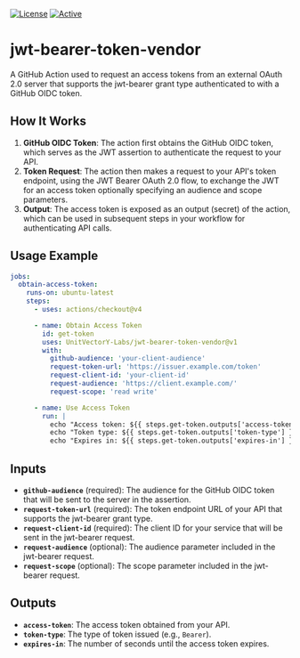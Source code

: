[![License](https://img.shields.io/badge/license-MIT-blue)](https://opensource.org/licenses/MIT) [![Active](https://img.shields.io/badge/Status-Active-green)](https://guide.unitvectorylabs.com/bestpractices/status/#active)

# jwt-bearer-token-vendor

A GitHub Action used to request an access tokens from an external OAuth 2.0 server that supports the jwt-bearer grant type authenticated to with a GitHub OIDC token.

## How It Works

1. **GitHub OIDC Token**: The action first obtains the GitHub OIDC token, which serves as the JWT assertion to authenticate the request to your API.
2. **Token Request**: The action then makes a request to your API's token endpoint, using the JWT Bearer OAuth 2.0 flow, to exchange the JWT for an access token optionally specifying an audience and scope parameters.
3. **Output**: The access token is exposed as an output (secret) of the action, which can be used in subsequent steps in your workflow for authenticating API calls.

## Usage Example

```yaml
jobs:
  obtain-access-token:
    runs-on: ubuntu-latest
    steps:
      - uses: actions/checkout@v4

      - name: Obtain Access Token
        id: get-token
        uses: UnitVectorY-Labs/jwt-bearer-token-vendor@v1
        with:
          github-audience: 'your-client-audience'
          request-token-url: 'https://issuer.example.com/token'
          request-client-id: 'your-client-id'
          request-audience: 'https://client.example.com/'
          request-scope: 'read write'

      - name: Use Access Token
        run: |
          echo "Access token: ${{ steps.get-token.outputs['access-token'] }}"
          echo "Token type: ${{ steps.get-token.outputs['token-type'] }}"
          echo "Expires in: ${{ steps.get-token.outputs['expires-in'] }}"
```

## Inputs

- **`github-audience`** (required): The audience for the GitHub OIDC token that will be sent to the server in the assertion.
- **`request-token-url`** (required): The token endpoint URL of your API that supports the jwt-bearer grant type.
- **`request-client-id`** (required): The client ID for your service that will be sent in the jwt-bearer request.
- **`request-audience`** (optional): The audience parameter included in the jwt-bearer request.
- **`request-scope`** (optional): The scope parameter included in the jwt-bearer request.

## Outputs

- **`access-token`**: The access token obtained from your API.
- **`token-type`**: The type of token issued (e.g., `Bearer`).
- **`expires-in`**: The number of seconds until the access token expires.
